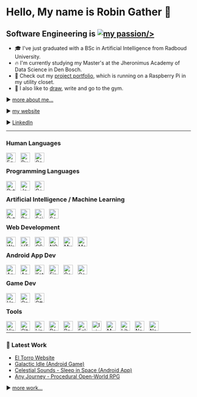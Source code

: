 # Hello, My name is Robin Gather 👀
<link rel="stylesheet" href="https://cdn.jsdelivr.net/gh/devicons/devicon@v2.15.1/devicon.min.css">

## Software Engineering is [![my passion/>]()](http://robingather.com/that-was-a-joke)

- 🎓 I've just graduated with a BSc in Artificial Intelligence from Radboud University.
- 🔥 I'm currently studying my Master's at the Jheronimus Academy of Data Science in Den Bosch.
- 🙌 Check out my [project portfolio](http://robingather.com/work-2), which is running on a Raspberry Pi in my utility closet.
- 🍑 I also like to [draw](http://art.robingather.com), write and go to the gym.

▶ [more about me...](http://robingather.com/about)

▶ [my website](http://robingather.com)

▶ [LinkedIn](https://linkedin.com/in/robingather)

---

### Human Languages

<img align="left" alt="Egnlish" width="26px" src="https://flagicons.lipis.dev/flags/4x3/gb.svg" style="padding-right:10px;" />
<img align="left" alt="Dutch" width="26px" src="https://flagicons.lipis.dev/flags/4x3/nl.svg" style="padding-right:10px;" />
<img align="left" alt="German" width="26px" src="https://flagicons.lipis.dev/flags/4x3/de.svg" style="padding-right:10px;" />

<br />

### Programming Languages

<img align="left" alt="Python" width="26px" src="https://cdn.jsdelivr.net/gh/devicons/devicon/icons/python/python-original.svg" style="padding-right:10px;" />
<img align="left" alt="Java" width="26px" src="https://cdn.jsdelivr.net/gh/devicons/devicon/icons/java/java-original.svg" style="padding-right:10px;" />
<img align="left" alt="C++" width="26px" src="https://cdn.jsdelivr.net/gh/devicons/devicon/icons/cplusplus/cplusplus-original.svg" style="padding-right:10px;" />

<br />

### Artificial Intelligence / Machine Learning

<img align="left" alt="Pytorch" width="26px" src="https://cdn.jsdelivr.net/gh/devicons/devicon/icons/pytorch/pytorch-original.svg" style="padding-right:10px;" />
<img align="left" alt="Pandas" width="26px" src="https://cdn.jsdelivr.net/gh/devicons/devicon/icons/pandas/pandas-original.svg" style="padding-right:10px;" />
<img align="left" alt="Scikit Learn" width="26px" src="https://seeklogo.com/images/S/scikit-learn-logo-8766D07E2E-seeklogo.com.png" style="padding-right:10px;" />
<img align="left" alt="Seaborn" width="26px" src="https://seeklogo.com/images/S/seaborn-logo-244EB2DEC5-seeklogo.com.png" style="padding-right:10px;" />

<br />

### Web Development
<img align="left" alt="Wordpress" width="26px" src="https://seeklogo.com/images/W/wordpress-icon-logo-45667D3313-seeklogo.com.png" style="padding-right:10px;" />
<img align="left" alt="HTML5" width="26px" src="https://cdn.jsdelivr.net/gh/devicons/devicon/icons/html5/html5-original.svg" style="padding-right:10px;" />
<img align="left" alt="CSS3" width="26px" src="https://cdn.jsdelivr.net/gh/devicons/devicon/icons/css3/css3-original.svg" style="padding-right:10px;" />
<img align="left" alt="NGINX" width="26px" src="https://cdn.jsdelivr.net/gh/devicons/devicon/icons/nginx/nginx-original.svg" style="padding-right:10px;" />
<img align="left" alt="MySQL" width="26px" src="https://cdn.jsdelivr.net/gh/devicons/devicon/icons/mysql/mysql-original.svg" style="padding-right:10px;" />
<img align="left" alt="Mailchimp" width="26px" src="https://seeklogo.com/images/M/mailchimp-logo-3E7CD3DDAA-seeklogo.com.png" style="padding-right:10px;" />

<br />

### Android App Dev
<img align="left" alt="Android" width="26px" src="https://cdn.jsdelivr.net/gh/devicons/devicon/icons/android/android-plain.svg" style="padding-right:10px;" />
<img align="left" alt="Android Studio" width="26px" src="https://seeklogo.com/images/A/android-studio-logo-1EE788C6EC-seeklogo.com.png" style="padding-right:10px;" />
<img align="left" alt="Kotlin" width="26px" src="https://cdn.jsdelivr.net/gh/devicons/devicon/icons/kotlin/kotlin-original.svg" style="padding-right:10px;" />
<img align="left" alt="Firebase" width="26px" src="https://cdn.jsdelivr.net/gh/devicons/devicon/icons/firebase/firebase-plain.svg" style="padding-right:10px;" />
<img align="left" alt="Google Play Console" width="26px" src="https://seeklogo.com/images/G/google-play-logo-C0F8C12322-seeklogo.com.png" style="padding-right:10px;" />
<img align="left" alt="Google Admob" width="26px" src="https://seeklogo.com/images/G/google-admob-logo-09A4DF4C15-seeklogo.com.png" style="padding-right:10px;" />

<br />

### Game Dev
<img align="left" alt="Unity" width="26px" src="https://cdn.jsdelivr.net/gh/devicons/devicon/icons/unity/unity-original.svg" style="padding-right:10px;" />
<img align="left" alt="OpenGL" width="26px" src="https://cdn.jsdelivr.net/gh/devicons/devicon/icons/opengl/opengl-original.svg" style="padding-right:10px;" />
<img align="left" alt="C#" width="26px" src="https://cdn.jsdelivr.net/gh/devicons/devicon/icons/csharp/csharp-original.svg" style="padding-right:10px;" />

<br />

### Tools
<img align="left" alt="Visual Studio Code" width="26px" src="https://cdn.jsdelivr.net/gh/devicons/devicon/icons/vscode/vscode-original.svg" style="padding-right:10px;" />
<img align="left" alt="Git" width="26px" src="https://cdn.jsdelivr.net/gh/devicons/devicon/icons/git/git-original.svg" style="padding-right:10px;" />
<img align="left" alt="Linux" width="26px" src="https://cdn.jsdelivr.net/gh/devicons/devicon/icons/linux/linux-original.svg" style="padding-right:10px;" />
<img align="left" alt="Raspberry Pi" width="26px" src="https://cdn.jsdelivr.net/gh/devicons/devicon/icons/raspberrypi/raspberrypi-original.svg" style="padding-right:10px;" />
<img align="left" alt="Bash" width="26px" src="https://cdn.jsdelivr.net/gh/devicons/devicon/icons/bash/bash-original.svg" style="padding-right:10px;" />
<img align="left" alt="Eclipse" width="26px" src="https://seeklogo.com/images/E/eclipse-logo-85FE4BEA34-seeklogo.com.png" style="padding-right:10px;" />
<img align="left" alt="IntelliJ IDEA" width="26px" src="https://seeklogo.com/images/I/intellij-idea-logo-F0395EF783-seeklogo.com.png" style="padding-right:10px;" />
<img align="left" alt="MATLAB" width="26px" src="https://cdn.jsdelivr.net/gh/devicons/devicon/icons/matlab/matlab-original.svg" style="padding-right:10px;" />
<img align="left" alt="LibreOffice" width="26px" src="https://seeklogo.com/images/L/libreoffice-logo-CBF29DE2BB-seeklogo.com.png" style="padding-right:10px;" />
<img align="left" alt="Notion" width="26px" src="https://seeklogo.com/images/N/notion-app-logo-009B1538E8-seeklogo.com.png" style="padding-right:10px;" />
<img align="left" alt="Notepad++" width="26px" src="https://seeklogo.com/images/N/notepad-logo-DEA8568756-seeklogo.com.png" style="padding-right:10px;" />

<br />

---

### 🌟 Latest Work

- [El Torro Website](http://www.robingather.com/work-2#block-eltorro)
- [Galactic Idle (Android Game)](http://www.robingather.com/work-2#block-galactic-idle)
- [Celestial Sounds - Sleep in Space (Android App)](http://www.robingather.com/work-2#celestial-sounds)
- [Any Journey - Procedural Open-World RPG](http://www.robingather.com/work-2#block-any-journey)

▶ [more work...](http://robingather.com/work-2)



